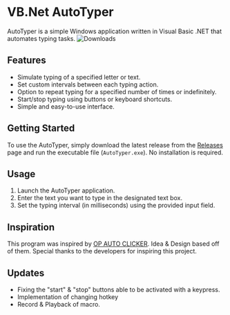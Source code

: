 # VB.Net AutoTyper

AutoTyper is a simple Windows application written in Visual Basic .NET that automates typing tasks. 
![Downloads](https://img.shields.io/github/downloads/Kermit1246/AutoTyper/total)

## Features

- Simulate typing of a specified letter or text.
- Set custom intervals between each typing action.
- Option to repeat typing for a specified number of times or indefinitely.
- Start/stop typing using buttons or keyboard shortcuts.
- Simple and easy-to-use interface.

## Getting Started

To use the AutoTyper, simply download the latest release from the [Releases](https://github.com/Kermit1246/AutoTyper/releases/tag/release) page and run the executable file (`AutoTyper.exe`). No installation is required.

## Usage

1. Launch the AutoTyper application.
2. Enter the text you want to type in the designated text box.
3. Set the typing interval (in milliseconds) using the provided input field.

## Inspiration

This program was inspired by [OP AUTO CLICKER](https://www.opautoclicker.com/). Idea & Design based off of them.
Special thanks to the developers for inspiring this project.

## Updates 
- Fixing the "start" & "stop" buttons able to be activated with a keypress.
- Implementation of changing hotkey
- Record & Playback of macro.
